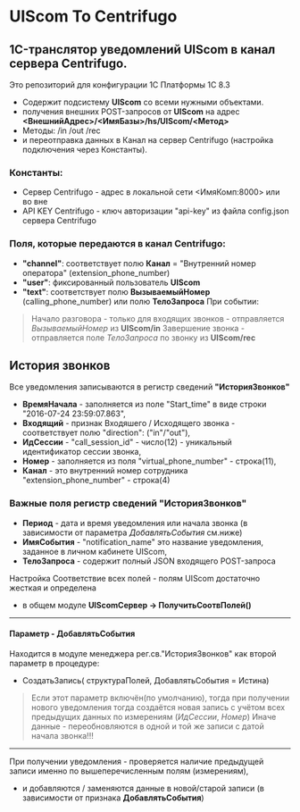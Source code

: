 # UIScom To Centrifugo

## 1C-транслятор уведомлений UIScom в канал сервера Centrifugo.
Это репозиторий для конфигурации 1C Платформы 1С 8.3 
- Содержит подсистему **UIScom** со всеми нужными объектами.
- получения внешних POST-запросов от **UIScom** на адрес **<ВнешнийАдрес>/<ИмяБазы>/hs/UIScom/<Метод>**
- Методы: /in /out /rec
- и переотправка данных в Канал на сервер Centrifugo (настройка подключения через Константы).

### Константы:
* Сервер Centrifugo  - адрес в локальной сети <ИмяКомп:8000> или во вне
* API KEY Centrifugo - ключ авторизации "api-key" из файла config.json сервера Centrifugo

### Поля, которые передаются в канал Centrifugo:
+ **"channel"**: соответствует полю **Канал** = "Внутренний номер оператора" (extension_phone_number)
+ **"user"**: фиксированный пользователь **UIScom**
+ **"text"**: соответствует полю **ВызываемыйНомер** (calling_phone_number) или полю **ТелоЗапроса**
При событии:
>Начало разговора - только для входящих звонков - отправляется _ВызываемыйНомер_ из **UIScom/in**
>Завершение звонка - отправляется поле _ТелоЗапроса_ по звонку из **UIScom/rec**

## История звонков
Все уведомления записываются в регистр сведений **"ИсторияЗвонков"**
+ **ВремяНачала** - заполняется из поле "Start_time" в виде строки "2016-07-24 23:59:07.863",
+ **Входящий** - признак Входяшего / Исходящего звонка - соответствует полю "direction": ("in"/"out"),
+ **ИдСессии** - "call_session_id" - число(12) - уникальный идентификатор сессии звонка,
+ **Номер** - заполняется из поля "virtual_phone_number" - строка(11),
+ **Канал** - это внутренний номер сотрудника "extension_phone_number" - строка(4)

### Важные поля регистр сведений "ИсторияЗвонков"
+ **Период** - дата и время уведомления или начала звонка (в зависимости от параметра _ДобавлятьСобытия_ см.ниже)
+ **ИмяСобытия** - "notification_name" это название уведомления, заданное в личном кабинете UIScom,
+ **ТелоЗапроса** - содержит полный JSON входящего POST-запроса

Настройка Соответствие всех полей - полям UIScom достаточно жесткая и определена
* в общем модуле **UIScomСервер -> ПолучитьСоотвПолей()**
------------
#### Параметр - ДобавлятьСобытия
Находится в модуле менеджера рег.св."ИсторияЗвонков" как второй параметр в процедуре:
* СоздатьЗапись( структураПолей, ДобавлятьСобытия = Истина)
> Если этот параметр включён(по умолчанию), тогда при получении нового уведомления 
>	тогда создаётся новая запись с учётом всех предыдущих данных по измерениям (_ИдСессии_, _Номер_)
> Иначе данные - переобновляются в одной и той же записи с датой начала звонка!!!
------------
При получении уведомления - проверяется наличие предыдущей записи именно по вышеперечисленным полям (измерениям),
+ и добавляются / заменяются данные в новой/старой записи (в зависимости от признака **ДобавлятьСобытия**)